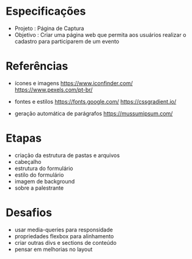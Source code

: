 # Especificações
  + Projeto  : Página de Captura
  + Objetivo : Criar uma página web que permita aos usuários realizar o cadastro para participarem de um evento

# Referências
- ícones e imagens
  https://www.iconfinder.com/
  https://www.pexels.com/pt-br/

- fontes e estilos
  https://fonts.google.com/
  https://cssgradient.io/

- geração automática de parágrafos
  https://mussumipsum.com/

# Etapas
- criação da estrutura de pastas e arquivos
- cabeçalho
- estrutura do formulário
- estilo do formulário
- imagem de background
- sobre a palestrante

# Desafios
- usar media-queries para responsidade
- propriedades flexbox para alinhamento
- criar outras divs e sections de conteúdo
- pensar em melhorias no layout